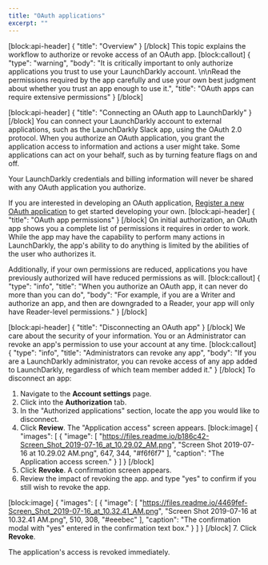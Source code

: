 ```yaml
---
title: "OAuth applications"
excerpt: ""
---
```

[block:api-header]
{
  "title": "Overview"
}
[/block]
This topic explains the workflow to authorize or revoke access of an OAuth app.
[block:callout]
{
  "type": "warning",
  "body": "It is critically important to only authorize applications you trust to use your LaunchDarkly account. \n\nRead the permissions required by the app carefully and use your own best judgment about whether you trust an app enough to use it.",
  "title": "OAuth apps can require extensive permissions"
}
[/block]

[block:api-header]
{
  "title": "Connecting an OAuth app to LaunchDarkly"
}
[/block]
You can connect your LaunchDarkly account to external applications, such as the LaunchDarkly Slack app, using the OAuth 2.0 protocol. When you authorize an OAuth application, you grant the application access to information and actions a user might take. Some applications can act on your behalf, such as by turning feature flags on and off. 

Your LaunchDarkly credentials and billing information will never be shared with any OAuth application you authorize.

If you are interested in developing an OAuth application, <span><a href="https://ld.click/support-request">Register a new OAuth application</a> </span> to get started developing your own.
[block:api-header]
{
  "title": "OAuth app permissions"
}
[/block]
On initial authorization, an OAuth app shows you a complete list of permissions it requires in order to work. While the app may have the capability to perform many actions in LaunchDarkly, the app's ability to do anything is limited by the abilities of the user who authorizes it. 

Additionally, if your own permissions are reduced, applications you have previously authorized will have reduced permissions as will. 
[block:callout]
{
  "type": "info",
  "title": "When you authorize an OAuth app, it can never do more than you can do",
  "body": "For example, if you are a Writer and authorize an app, and then are downgraded to a Reader, your app will only have Reader-level permissions."
}
[/block]

[block:api-header]
{
  "title": "Disconnecting an OAuth app"
}
[/block]
We care about the security of your information. You or an Administrator can revoke an app's permission to use your account at any time. 
[block:callout]
{
  "type": "info",
  "title": "Administrators can revoke any app",
  "body": "If you are a LaunchDarkly administrator, you can revoke access of any app added to LaunchDarkly, regardless of which team member added it."
}
[/block]
To disconnect an app:
1. Navigate to the **Account settings** page. 
2. Click into the **Authorization** tab.
3. In the "Authorized applications" section, locate the app you would like to disconnect.
4. Click **Review**. The "Application access" screen appears.
[block:image]
{
  "images": [
    {
      "image": [
        "https://files.readme.io/b186c42-Screen_Shot_2019-07-16_at_10.29.02_AM.png",
        "Screen Shot 2019-07-16 at 10.29.02 AM.png",
        647,
        344,
        "#f6f6f7"
      ],
      "caption": "The Application access screen."
    }
  ]
}
[/block]
5. Click **Revoke**. A confirmation screen appears.
6. Review the impact of revoking the app. and type "yes" to confirm if you still wish to revoke the app.


[block:image]
{
  "images": [
    {
      "image": [
        "https://files.readme.io/4469fef-Screen_Shot_2019-07-16_at_10.32.41_AM.png",
        "Screen Shot 2019-07-16 at 10.32.41 AM.png",
        510,
        308,
        "#eeebec"
      ],
      "caption": "The confirmation modal with \"yes\" entered in the confirmation text box."
    }
  ]
}
[/block]
7. Click **Revoke**.

The application's access is revoked immediately.